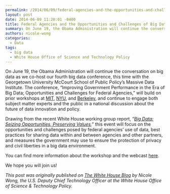 ```yaml
---
permalink: /2014/06/09/federal-agencies-and-the-opportunities-and-challenges-of-big-data/
layout: post
date: 2014-06-09 11:20:01 -0400
title: Federal Agencies and the Opportunities and Challenges of Big Data
summary: On June 19, the Obama Administration will continue the conversation on big data as we co-host our fourth big data conference, this time with the Georgetown University McCourt School of Public Policy&rsquo;s Massive Data Institute. The conference, &ldquo;Improving Government Performance in the Era of Big Data; Opportunities and Challenges for Federal Agencies,&rdquo; will build on
authors: nicole-wong
categories:
  - Data
tags:
  - big data
  - White House Office of Science and Technology Policy
---
```


On June 19, the Obama Administration will continue the conversation on big data as we co-host our fourth big data conference, this time with the Georgetown University McCourt School of Public Policy’s Massive Data Institute. The conference, “Improving Government Performance in the Era of Big Data; Opportunities and Challenges for Federal Agencies,” will build on prior workshops at [MIT](http://web.mit.edu/bigdata-priv/agenda.html), [NYU](http://www.datasociety.net/initiatives/2014-0317/), and [Berkeley](http://www.ischool.berkeley.edu/newsandevents/events/2014bigdataworkshop), and continue to engage both subject matter experts and the public in a national discussion about the future of data innovation and policy.

Drawing from the recent White House working group report, “_[Big Data: Seizing Opportunities, Preserving Values](http://www.whitehouse.gov/issues/technology/big-data-review),_” this event will focus on the opportunities and challenges posed by federal agencies’ use of data, best practices for sharing data within and between agencies and other partners, and measures the government may use to ensure the protection of privacy and civil liberties in a big data environment.

You can find more information about the workshop and the webcast [here](http://mspp.georgetown.edu/events/big-data-and-federal-agencies).

We hope you will join us!

_This post was originally published on [The White House Blog](http://www.whitehouse.gov/blog/) by Nicole Wong, the U.S. Deputy Chief Technology Officer at the White House Office of Science & Technology Policy._